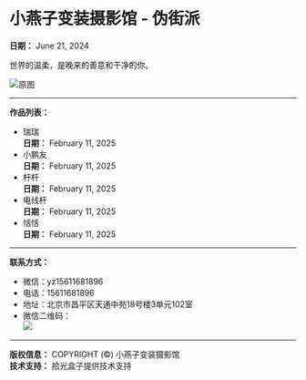 # 小燕子变装摄影馆 - 伪街派

**日期：** June 21, 2024

世界的温柔，是晚来的善意和干净的你。

![原图](https://img.picbling.cn/300643_1654143578402_264500787574099)

---

**作品列表：**
- 瑞瑞  
  **日期：** February 11, 2025  
- 小鹏友  
  **日期：** February 11, 2025  
- 杆杆  
  **日期：** February 11, 2025  
- 电线杆  
  **日期：** February 11, 2025  
- 恬恬  
  **日期：** February 11, 2025  

---

**联系方式：**
- 微信：yz15611681896
- 电话：15611681896
- 地址：北京市昌平区天通中苑18号楼3单元102室
- 微信二维码：  
  ![](https://img.picbling.cn/300643_1654143578402_264500787574099)

---

**版权信息：** COPYRIGHT (©) 小燕子变装摄影馆  
**技术支持：** 拾光盒子提供技术支持